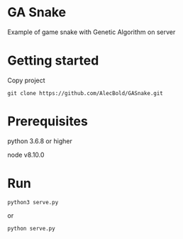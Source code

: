 # GA Snake

Example of game snake with Genetic Algorithm on server

# Getting started

Copy project

```
git clone https://github.com/AlecBold/GASnake.git
```

# Prerequisites

python 3.6.8 or higher

node v8.10.0

# Run
```
python3 serve.py
```
or
```
python serve.py
```

